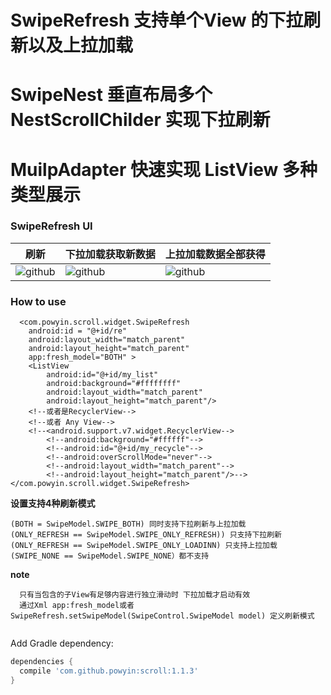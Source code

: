 


# SwipeRefresh 支持单个View 的下拉刷新以及上拉加载
# SwipeNest 垂直布局多个NestScrollChilder 实现下拉刷新 
# MuilpAdapter 快速实现 ListView 多种类型展示 

### SwipeRefresh UI

|刷新|下拉加载获取新数据|上拉加载数据全部获得|
|---|---|----
|![github](https://github.com/powyin/nest-scroll/blob/master/app/src/main/res/raw/refresh_pre.gif)|![github](https://github.com/powyin/nest-scroll/blob/master/app/src/main/res/raw/refresh_load_2.gif)|![github](https://github.com/powyin/nest-scroll/blob/master/app/src/main/res/raw/refresh_load_1.gif)|



### How to use

      <com.powyin.scroll.widget.SwipeRefresh
        android:id = "@+id/re"
        android:layout_width="match_parent"
        android:layout_height="match_parent"
        app:fresh_model="BOTH" >
        <ListView
            android:id="@+id/my_list"
            android:background="#ffffffff"
            android:layout_width="match_parent"
            android:layout_height="match_parent"/>
        <!--或者是RecyclerView-->
        <!--或者 Any View-->
        <!--<android.support.v7.widget.RecyclerView-->
            <!--android:background="#ffffff"-->
            <!--android:id="@+id/my_recycle"-->
            <!--android:overScrollMode="never"-->
            <!--android:layout_width="match_parent"-->
            <!--android:layout_height="match_parent"/>-->
    </com.powyin.scroll.widget.SwipeRefresh>
    
**设置支持4种刷新模式**   

```
(BOTH = SwipeModel.SWIPE_BOTH) 同时支持下拉刷新与上拉加载  
(ONLY_REFRESH == SwipeModel.SWIPE_ONLY_REFRESH)) 只支持下拉刷新 
(ONLY_REFRESH == SwipeModel.SWIPE_ONLY_LOADINN) 只支持上拉加载 
(SWIPE_NONE == SwipeModel.SWIPE_NONE）都不支持
```
**note**  
```
  只有当包含的子View有足够内容进行独立滑动时 下拉加载才启动有效
  通过Xml app:fresh_model或者SwipeRefresh.setSwipeModel(SwipeControl.SwipeModel model) 定义刷新模式
  
```

Add Gradle dependency:
```gradle
dependencies {
  compile 'com.github.powyin:scroll:1.1.3'
}
```




